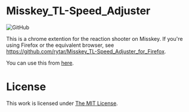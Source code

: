 # Misskey_TL-Speed_Adjuster
![GitHub](https://img.shields.io/github/license/rytar/Misskey_TL-Speed_Adjuster)

This is a chrome extention for the reaction shooter on Misskey.
If you're using Firefox or the equivalent browser, see https://github.com/rytar/Misskey_TL-Speed_Adjuster_for_Firefox.

You can use this from [here](https://chrome.google.com/webstore/detail/misskey-tl-speed-adjuster/afbonolhpinehjgilcglkafhglhlghkf).

# License
This work is licensed under [The MIT License](https://opensource.org/license/mit/).